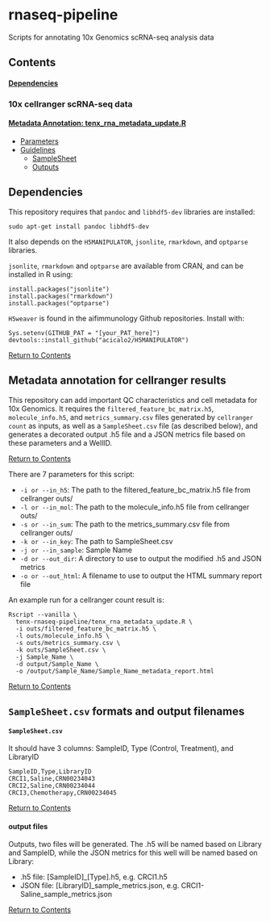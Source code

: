 # rnaseq-pipeline

Scripts for annotating 10x Genomics scRNA-seq analysis data

<a id="contents"></a>

## Contents

#### [Dependencies](#dependencies)

### 10x cellranger scRNA-seq data

#### [Metadata Annotation: tenx_rna_metadata_update.R](#meta)
- [Parameters](#meta_param)
- [Guidelines](#non)
  - [SampleSheet](#non_sample_sheet)
  - [Outputs](#non_out)



## Dependencies

This repository requires that `pandoc` and `libhdf5-dev` libraries are installed:
```
sudo apt-get install pandoc libhdf5-dev
```

It also depends on the `H5MANIPULATOR`, `jsonlite`, `rmarkdown`, and `optparse` libraries.

`jsonlite`, `rmarkdown` and `optparse` are available from CRAN, and can be installed in R using:
```
install.packages("jsonlite")
install.packages("rmarkdown")
install.packages("optparse")
```

`H5weaver` is found in the aifimmunology Github repositories. Install with:
```
Sys.setenv(GITHUB_PAT = "[your_PAT_here]")
devtools::install_github("acicalo2/H5MANIPULATOR")
```

[Return to Contents](#contents)

<a id="meta"></a>

## Metadata annotation for cellranger results

This repository can add important QC characteristics and cell metadata for 10x Genomics. It requires the `filtered_feature_bc_matrix.h5`, `molecule_info.h5`, and `metrics_summary.csv` files generated by `cellranger count` as inputs, as well as a `SampleSheet.csv` file (as described below), and generates a decorated output .h5 file and a JSON metrics file based on these parameters and a WellID.

[Return to Contents](#contents)

<a id="meta_param"></a>

There are 7 parameters for this script:  
- `-i or --in_h5`: The path to the filtered_feature_bc_matrix.h5 file from cellranger outs/  
- `-l or --in_mol`: The path to the molecule_info.h5 file from cellranger outs/  
- `-s or --in_sum`: The path to the metrics_summary.csv file from cellranger outs/  
- `-k or --in_key`: The path to SampleSheet.csv  
- `-j or --in_sample`: Sample Name 
- `-d or --out_dir`: A directory to use to output the modified .h5 and JSON metrics  
- `-o or --out_html`: A filename to use to output the HTML summary report file  

An example run for a cellranger count result is:
```
Rscript --vanilla \
  tenx-rnaseq-pipeline/tenx_rna_metadata_update.R \
  -i outs/filtered_feature_bc_matrix.h5 \
  -l outs/molecule_info.h5 \
  -s outs/metrics_summary.csv \
  -k outs/SampleSheet.csv \
  -j Sample_Name \
  -d output/Sample_Name \
  -o /output/Sample_Name/Sample_Name_metadata_report.html
```

[Return to Contents](#contents)

## `SampleSheet.csv` formats and output filenames


<a id="non"></a>

<a id="non_sample_sheet"></a>

####  `SampleSheet.csv`



It should have 3 columns: SampleID, Type (Control, Treatment), and LibraryID
```
SampleID,Type,LibraryID
CRCI1,Saline,CRN00234043
CRCI2,Saline,CRN00234044
CRCI3,Chemotherapy,CRN00234045
```

[Return to Contents](#contents)

<a id="non_out"></a>

#### output files

Outputs, two files will be generated. The .h5 will be named based on Library and SampleID, while the JSON metrics for this well will be named based on Library:  
- .h5 file: [SampleID]_[Type].h5, e.g. CRCI1.h5
- JSON file: [LibraryID]_sample_metrics.json, e.g. CRCI1-Saline_sample_metrics.json


[Return to Contents](#contents)
